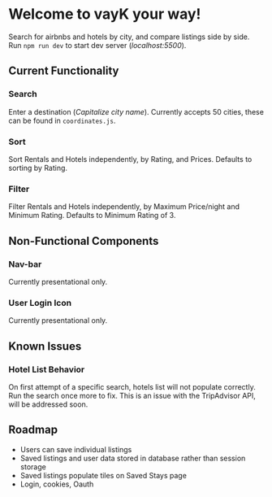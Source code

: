 # Welcome to vayK your way!
Search for airbnbs and hotels by city, and compare listings side by side.
Run `npm run dev` to start dev server (_localhost:5500_).

## Current Functionality

### Search
Enter a destination (_Capitalize city name_). Currently accepts 50 cities, these can be found in `coordinates.js`.

### Sort
Sort Rentals and Hotels independently, by Rating, and Prices. Defaults to sorting by Rating.

### Filter
Filter Rentals and Hotels independently, by Maximum Price/night and Minimum Rating. Defaults to Minimum Rating of 3.

## Non-Functional Components

### Nav-bar
Currently presentational only.

### User Login Icon
Currently presentational only.

## Known Issues

### Hotel List Behavior
On first attempt of a specific search, hotels list will not populate correctly. Run the search once more to fix. This is an issue with the TripAdvisor API, will be addressed soon.

## Roadmap

- Users can save individual listings
- Saved listings and user data stored in database rather than session storage
- Saved listings populate tiles on Saved Stays page
- Login, cookies, Oauth